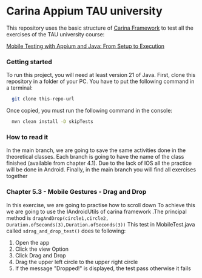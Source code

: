 # Carina Appium TAU university
This repository uses the basic structure of [Carina Framework](https://zebrunner.github.io/carina/) to test
all the exercises of the TAU university course:

[Mobile Testing with Appium and Java: From Setup to Execution](https://testautomationu.applitools.com/appium-java-tutorial-1/chapter4.1.html)


### Getting started
To run this project, you will need at least version 21 of Java.
First, clone this repository in a folder of your PC.
You have to put the following command in a terminal:

```bash
  git clone this-repo-url
```
Once copied, you must run the following command in the console:
```bash
  mvn clean install -D skipTests
```

### How to read it
In the main branch, we are going to save the same activities
done in the theoretical classes.
Each branch is going to have
the name of the class finished (available from chapter 4.1).
Due to the lack of IOS all the practice will be done in Android.
Finally, in the main branch you will find all exercises together

### Chapter 5.3 - Mobile Gestures - Drag and Drop
In this exercise, we are going to practise how to scroll down
To achieve this we are going to use the IAndroidUtils of carina framework
.The principal method is `dragAndDrop(circle1,circle2, Duration.ofSeconds(3),Duration.ofSeconds(3))`
This test in MobileTest.java called `sdrag_and_drop_test()` does te following:
1. Open the app
2. Click the view Option
3. Click Drag and Drop
4. Drag the upper left circle to the upper right circle
5. If the message "Dropped!" is displayed, the test pass otherwise it fails